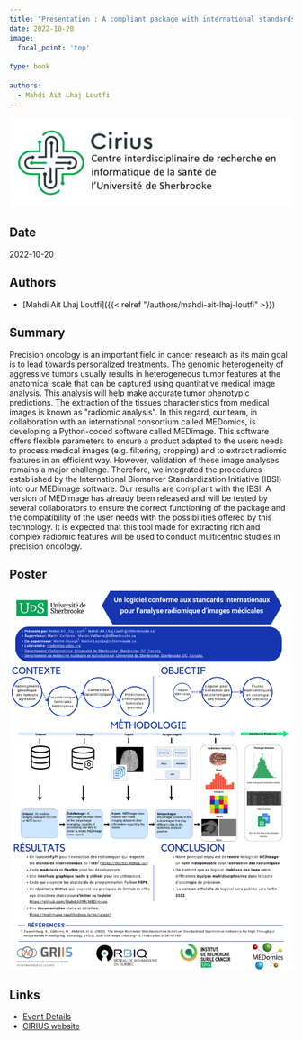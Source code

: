 ```yaml
---
title: "Presentation : A compliant package with international standards for radiomics analysis of medical images"
date: 2022-10-20
image:
  focal_point: 'top'

type: book

authors:
  - Mahdi Ait Lhaj Loutfi
---
```


![CIRIUS](cirius-blanc.png)

## Date

2022-10-20

## Authors

- [Mahdi Ait Lhaj Loutfi]({{< relref "/authors/mahdi-ait-lhaj-loutfi" >}})

## Summary

  Precision oncology is an important field in cancer research as its main goal is to lead 
  towards personalized treatments. The genomic heterogeneity of aggressive tumors usually 
  results in heterogeneous tumor features at the anatomical scale that can be captured using 
  quantitative medical image analysis. This analysis will help make accurate tumor phenotypic 
  predictions. The extraction of the tissues characteristics from medical images is known as 
  "radiomic analysis". In this regard, our team, in collaboration with an international 
  consortium called MEDomics, is developing a Python-coded software called MEDimage. This 
  software offers flexible parameters to ensure a product adapted to the users needs to 
  process medical images (e.g. filtering, cropping) and to extract radiomic features in an 
  efficient way. However, validation of these image analyses remains a major challenge. 
  Therefore, we integrated the procedures established by the International Biomarker Standardization 
  Initiative (IBSI) into our MEDimage software. Our results are compliant with the IBSI. A version 
  of MEDimage has already been released and will be tested by several collaborators to ensure the 
  correct functioning of the package and the compatibility of the user needs with the possibilities 
  offered by this technology. It is expected that this tool made for extracting rich and complex 
  radiomic features will be used to conduct multicentric studies in precision oncology.

## Poster
  ![Poster](cirius-mall.png)

## Links

- [Event Details](https://www.dropbox.com/s/qshut4vilvaja93/Programmation_Cirius_JS_2022.pdf?dl=0)
- [CIRIUS website](https://cirius.ca/)
